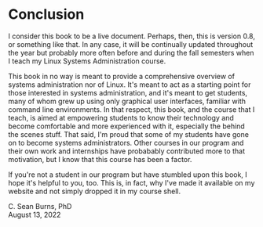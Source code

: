 # Conclusion

I consider this book to be a live document.
Perhaps, then, this is version 0.8, or
something like that.
In any case,
it will be continually updated throughout the year but
probably more often before and during the fall semesters 
when I teach my Linux Systems Administration course.

This book in no way is meant to provide a comprehensive
overview of systems administration nor of Linux.
It's meant to act as a starting point for those
interested in systems administration, and
it's meant to get students,
many of whom grew up using only graphical user interfaces,
familiar with command line environments.
In that respect,
this book, and the course that I teach,
is aimed at empowering students to know their technology
and become comfortable and more experienced with it,
especially the behind the scenes stuff.
That said, I'm proud that some of my students
have gone on to become systems administrators.
Other courses in our program and their own work and internships
have probabably contributed more to that motivation, but
I know that this course has been a factor.

If you're not a student in our program but
have stumbled upon this book,
I hope it's helpful to you, too.
This is, in fact, why I've made it available on my website and
not simply dropped it in my course shell.

C. Sean Burns, PhD  
August 13, 2022

